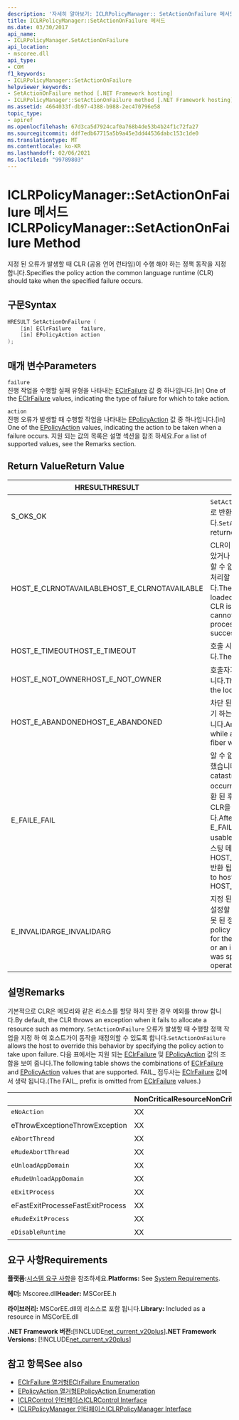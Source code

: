 ```yaml
---
description: '자세히 알아보기: ICLRPolicyManager:: SetActionOnFailure 메서드'
title: ICLRPolicyManager::SetActionOnFailure 메서드
ms.date: 03/30/2017
api_name:
- ICLRPolicyManager.SetActionOnFailure
api_location:
- mscoree.dll
api_type:
- COM
f1_keywords:
- ICLRPolicyManager::SetActionOnFailure
helpviewer_keywords:
- SetActionOnFailure method [.NET Framework hosting]
- ICLRPolicyManager::SetActionOnFailure method [.NET Framework hosting]
ms.assetid: 4664033f-db97-4388-b988-2ec470796e58
topic_type:
- apiref
ms.openlocfilehash: 67d3ca5d7924caf0a768b4de53b4b24f1c72fa27
ms.sourcegitcommit: ddf7edb67715a5b9a45e3dd44536dabc153c1de0
ms.translationtype: MT
ms.contentlocale: ko-KR
ms.lasthandoff: 02/06/2021
ms.locfileid: "99789803"
---
```

# <a name="iclrpolicymanagersetactiononfailure-method"></a><span data-ttu-id="972db-103">ICLRPolicyManager::SetActionOnFailure 메서드</span><span class="sxs-lookup"><span data-stu-id="972db-103">ICLRPolicyManager::SetActionOnFailure Method</span></span>

<span data-ttu-id="972db-104">지정 된 오류가 발생할 때 CLR (공용 언어 런타임)이 수행 해야 하는 정책 동작을 지정 합니다.</span><span class="sxs-lookup"><span data-stu-id="972db-104">Specifies the policy action the common language runtime (CLR) should take when the specified failure occurs.</span></span>  
  
## <a name="syntax"></a><span data-ttu-id="972db-105">구문</span><span class="sxs-lookup"><span data-stu-id="972db-105">Syntax</span></span>  
  
```cpp  
HRESULT SetActionOnFailure (  
    [in] EClrFailure   failure,  
    [in] EPolicyAction action  
);  
```  
  
## <a name="parameters"></a><span data-ttu-id="972db-106">매개 변수</span><span class="sxs-lookup"><span data-stu-id="972db-106">Parameters</span></span>  

 `failure`  
 <span data-ttu-id="972db-107">진행 작업을 수행할 실패 유형을 나타내는 [EClrFailure](eclrfailure-enumeration.md) 값 중 하나입니다.</span><span class="sxs-lookup"><span data-stu-id="972db-107">[in] One of the [EClrFailure](eclrfailure-enumeration.md) values, indicating the type of failure for which to take action.</span></span>  
  
 `action`  
 <span data-ttu-id="972db-108">진행 오류가 발생할 때 수행할 작업을 나타내는 [EPolicyAction](epolicyaction-enumeration.md) 값 중 하나입니다.</span><span class="sxs-lookup"><span data-stu-id="972db-108">[in] One of the [EPolicyAction](epolicyaction-enumeration.md) values, indicating the action to be taken when a failure occurs.</span></span> <span data-ttu-id="972db-109">지원 되는 값의 목록은 설명 섹션을 참조 하세요.</span><span class="sxs-lookup"><span data-stu-id="972db-109">For a list of supported values, see the Remarks section.</span></span>  
  
## <a name="return-value"></a><span data-ttu-id="972db-110">Return Value</span><span class="sxs-lookup"><span data-stu-id="972db-110">Return Value</span></span>  
  
|<span data-ttu-id="972db-111">HRESULT</span><span class="sxs-lookup"><span data-stu-id="972db-111">HRESULT</span></span>|<span data-ttu-id="972db-112">설명</span><span class="sxs-lookup"><span data-stu-id="972db-112">Description</span></span>|  
|-------------|-----------------|  
|<span data-ttu-id="972db-113">S_OK</span><span class="sxs-lookup"><span data-stu-id="972db-113">S_OK</span></span>|<span data-ttu-id="972db-114">`SetActionOnFailure` 성공적으로 반환 되었습니다.</span><span class="sxs-lookup"><span data-stu-id="972db-114">`SetActionOnFailure` returned successfully.</span></span>|  
|<span data-ttu-id="972db-115">HOST_E_CLRNOTAVAILABLE</span><span class="sxs-lookup"><span data-stu-id="972db-115">HOST_E_CLRNOTAVAILABLE</span></span>|<span data-ttu-id="972db-116">CLR이 프로세스에 로드 되지 않았거나 CLR이 관리 코드를 실행할 수 없거나 호출을 성공적으로 처리할 수 없는 상태에 있습니다.</span><span class="sxs-lookup"><span data-stu-id="972db-116">The CLR has not been loaded into a process, or the CLR is in a state in which it cannot run managed code or process the call successfully.</span></span>|  
|<span data-ttu-id="972db-117">HOST_E_TIMEOUT</span><span class="sxs-lookup"><span data-stu-id="972db-117">HOST_E_TIMEOUT</span></span>|<span data-ttu-id="972db-118">호출 시간이 초과 되었습니다.</span><span class="sxs-lookup"><span data-stu-id="972db-118">The call timed out.</span></span>|  
|<span data-ttu-id="972db-119">HOST_E_NOT_OWNER</span><span class="sxs-lookup"><span data-stu-id="972db-119">HOST_E_NOT_OWNER</span></span>|<span data-ttu-id="972db-120">호출자가 잠금을 소유 하지 않습니다.</span><span class="sxs-lookup"><span data-stu-id="972db-120">The caller does not own the lock.</span></span>|  
|<span data-ttu-id="972db-121">HOST_E_ABANDONED</span><span class="sxs-lookup"><span data-stu-id="972db-121">HOST_E_ABANDONED</span></span>|<span data-ttu-id="972db-122">차단 된 스레드나 파이버에서 대기 하는 동안 이벤트를 취소 했습니다.</span><span class="sxs-lookup"><span data-stu-id="972db-122">An event was canceled while a blocked thread or fiber was waiting on it.</span></span>|  
|<span data-ttu-id="972db-123">E_FAIL</span><span class="sxs-lookup"><span data-stu-id="972db-123">E_FAIL</span></span>|<span data-ttu-id="972db-124">알 수 없는 치명적인 오류가 발생 했습니다.</span><span class="sxs-lookup"><span data-stu-id="972db-124">An unknown catastrophic failure occurred.</span></span> <span data-ttu-id="972db-125">메서드가 E_FAIL 반환 된 후에는 프로세스 내에서 CLR을 더 이상 사용할 수 없습니다.</span><span class="sxs-lookup"><span data-stu-id="972db-125">After a method returns E_FAIL, the CLR is no longer usable within the process.</span></span> <span data-ttu-id="972db-126">호스팅 메서드를 이후에 호출 하면 HOST_E_CLRNOTAVAILABLE 반환 됩니다.</span><span class="sxs-lookup"><span data-stu-id="972db-126">Subsequent calls to hosting methods return HOST_E_CLRNOTAVAILABLE.</span></span>|  
|<span data-ttu-id="972db-127">E_INVALIDARG</span><span class="sxs-lookup"><span data-stu-id="972db-127">E_INVALIDARG</span></span>|<span data-ttu-id="972db-128">지정 된 작업에 대해 정책 작업을 설정할 수 없거나 작업에 대해 잘못 된 정책 동작을 지정한 경우</span><span class="sxs-lookup"><span data-stu-id="972db-128">A policy action cannot be set for the specified operation, or an invalid policy action was specified for the operation.</span></span>|  
  
## <a name="remarks"></a><span data-ttu-id="972db-129">설명</span><span class="sxs-lookup"><span data-stu-id="972db-129">Remarks</span></span>  

 <span data-ttu-id="972db-130">기본적으로 CLR은 메모리와 같은 리소스를 할당 하지 못한 경우 예외를 throw 합니다.</span><span class="sxs-lookup"><span data-stu-id="972db-130">By default, the CLR throws an exception when it fails to allocate a resource such as memory.</span></span> <span data-ttu-id="972db-131">`SetActionOnFailure` 오류가 발생할 때 수행할 정책 작업을 지정 하 여 호스트가이 동작을 재정의할 수 있도록 합니다.</span><span class="sxs-lookup"><span data-stu-id="972db-131">`SetActionOnFailure` allows the host to override this behavior by specifying the policy action to take upon failure.</span></span> <span data-ttu-id="972db-132">다음 표에서는 지원 되는 [EClrFailure](eclrfailure-enumeration.md) 및 [EPolicyAction](epolicyaction-enumeration.md) 값의 조합을 보여 줍니다.</span><span class="sxs-lookup"><span data-stu-id="972db-132">The following table shows the combinations of [EClrFailure](eclrfailure-enumeration.md) and [EPolicyAction](epolicyaction-enumeration.md) values that are supported.</span></span> <span data-ttu-id="972db-133">FAIL_ 접두사는 [EClrFailure](eclrfailure-enumeration.md) 값에서 생략 됩니다.</span><span class="sxs-lookup"><span data-stu-id="972db-133">(The FAIL_ prefix is omitted from [EClrFailure](eclrfailure-enumeration.md) values.)</span></span>  
  
||<span data-ttu-id="972db-134">NonCriticalResource</span><span class="sxs-lookup"><span data-stu-id="972db-134">NonCriticalResource</span></span>|<span data-ttu-id="972db-135">CriticalResource</span><span class="sxs-lookup"><span data-stu-id="972db-135">CriticalResource</span></span>|<span data-ttu-id="972db-136">FatalRuntime</span><span class="sxs-lookup"><span data-stu-id="972db-136">FatalRuntime</span></span>|<span data-ttu-id="972db-137">OrphanedLock</span><span class="sxs-lookup"><span data-stu-id="972db-137">OrphanedLock</span></span>|<span data-ttu-id="972db-138">StackOverflow</span><span class="sxs-lookup"><span data-stu-id="972db-138">StackOverflow</span></span>|<span data-ttu-id="972db-139">AccessViolation</span><span class="sxs-lookup"><span data-stu-id="972db-139">AccessViolation</span></span>|<span data-ttu-id="972db-140">CodeContract</span><span class="sxs-lookup"><span data-stu-id="972db-140">CodeContract</span></span>|  
|-|-------------------------|----------------------|------------------|------------------|-------------------|---------------------|------------------|  
|`eNoAction`|<span data-ttu-id="972db-141">X</span><span class="sxs-lookup"><span data-stu-id="972db-141">X</span></span>|<span data-ttu-id="972db-142">X</span><span class="sxs-lookup"><span data-stu-id="972db-142">X</span></span>||||<span data-ttu-id="972db-143">해당 없음</span><span class="sxs-lookup"><span data-stu-id="972db-143">N/A</span></span>||  
|<span data-ttu-id="972db-144">eThrowException</span><span class="sxs-lookup"><span data-stu-id="972db-144">eThrowException</span></span>|<span data-ttu-id="972db-145">X</span><span class="sxs-lookup"><span data-stu-id="972db-145">X</span></span>|<span data-ttu-id="972db-146">X</span><span class="sxs-lookup"><span data-stu-id="972db-146">X</span></span>||||<span data-ttu-id="972db-147">해당 없음</span><span class="sxs-lookup"><span data-stu-id="972db-147">N/A</span></span>||  
|`eAbortThread`|<span data-ttu-id="972db-148">X</span><span class="sxs-lookup"><span data-stu-id="972db-148">X</span></span>|<span data-ttu-id="972db-149">X</span><span class="sxs-lookup"><span data-stu-id="972db-149">X</span></span>||||<span data-ttu-id="972db-150">해당 없음</span><span class="sxs-lookup"><span data-stu-id="972db-150">N/A</span></span>|<span data-ttu-id="972db-151">X</span><span class="sxs-lookup"><span data-stu-id="972db-151">X</span></span>|  
|`eRudeAbortThread`|<span data-ttu-id="972db-152">X</span><span class="sxs-lookup"><span data-stu-id="972db-152">X</span></span>|<span data-ttu-id="972db-153">X</span><span class="sxs-lookup"><span data-stu-id="972db-153">X</span></span>||||<span data-ttu-id="972db-154">해당 없음</span><span class="sxs-lookup"><span data-stu-id="972db-154">N/A</span></span>|<span data-ttu-id="972db-155">X</span><span class="sxs-lookup"><span data-stu-id="972db-155">X</span></span>|  
|`eUnloadAppDomain`|<span data-ttu-id="972db-156">X</span><span class="sxs-lookup"><span data-stu-id="972db-156">X</span></span>|<span data-ttu-id="972db-157">X</span><span class="sxs-lookup"><span data-stu-id="972db-157">X</span></span>||<span data-ttu-id="972db-158">X</span><span class="sxs-lookup"><span data-stu-id="972db-158">X</span></span>||<span data-ttu-id="972db-159">해당 없음</span><span class="sxs-lookup"><span data-stu-id="972db-159">N/A</span></span>|<span data-ttu-id="972db-160">X</span><span class="sxs-lookup"><span data-stu-id="972db-160">X</span></span>|  
|`eRudeUnloadAppDomain`|<span data-ttu-id="972db-161">X</span><span class="sxs-lookup"><span data-stu-id="972db-161">X</span></span>|<span data-ttu-id="972db-162">X</span><span class="sxs-lookup"><span data-stu-id="972db-162">X</span></span>||<span data-ttu-id="972db-163">X</span><span class="sxs-lookup"><span data-stu-id="972db-163">X</span></span>|<span data-ttu-id="972db-164">X</span><span class="sxs-lookup"><span data-stu-id="972db-164">X</span></span>|<span data-ttu-id="972db-165">해당 없음</span><span class="sxs-lookup"><span data-stu-id="972db-165">N/A</span></span>|<span data-ttu-id="972db-166">X</span><span class="sxs-lookup"><span data-stu-id="972db-166">X</span></span>|  
|`eExitProcess`|<span data-ttu-id="972db-167">X</span><span class="sxs-lookup"><span data-stu-id="972db-167">X</span></span>|<span data-ttu-id="972db-168">X</span><span class="sxs-lookup"><span data-stu-id="972db-168">X</span></span>||<span data-ttu-id="972db-169">X</span><span class="sxs-lookup"><span data-stu-id="972db-169">X</span></span>|<span data-ttu-id="972db-170">X</span><span class="sxs-lookup"><span data-stu-id="972db-170">X</span></span>|<span data-ttu-id="972db-171">해당 없음</span><span class="sxs-lookup"><span data-stu-id="972db-171">N/A</span></span>|<span data-ttu-id="972db-172">X</span><span class="sxs-lookup"><span data-stu-id="972db-172">X</span></span>|  
|<span data-ttu-id="972db-173">eFastExitProcess</span><span class="sxs-lookup"><span data-stu-id="972db-173">eFastExitProcess</span></span>|<span data-ttu-id="972db-174">X</span><span class="sxs-lookup"><span data-stu-id="972db-174">X</span></span>|<span data-ttu-id="972db-175">X</span><span class="sxs-lookup"><span data-stu-id="972db-175">X</span></span>||<span data-ttu-id="972db-176">X</span><span class="sxs-lookup"><span data-stu-id="972db-176">X</span></span>|<span data-ttu-id="972db-177">X</span><span class="sxs-lookup"><span data-stu-id="972db-177">X</span></span>|<span data-ttu-id="972db-178">해당 없음</span><span class="sxs-lookup"><span data-stu-id="972db-178">N/A</span></span>||  
|`eRudeExitProcess`|<span data-ttu-id="972db-179">X</span><span class="sxs-lookup"><span data-stu-id="972db-179">X</span></span>|<span data-ttu-id="972db-180">X</span><span class="sxs-lookup"><span data-stu-id="972db-180">X</span></span>|<span data-ttu-id="972db-181">X</span><span class="sxs-lookup"><span data-stu-id="972db-181">X</span></span>|<span data-ttu-id="972db-182">X</span><span class="sxs-lookup"><span data-stu-id="972db-182">X</span></span>|<span data-ttu-id="972db-183">X</span><span class="sxs-lookup"><span data-stu-id="972db-183">X</span></span>|<span data-ttu-id="972db-184">해당 없음</span><span class="sxs-lookup"><span data-stu-id="972db-184">N/A</span></span>||  
|`eDisableRuntime`|<span data-ttu-id="972db-185">X</span><span class="sxs-lookup"><span data-stu-id="972db-185">X</span></span>|<span data-ttu-id="972db-186">X</span><span class="sxs-lookup"><span data-stu-id="972db-186">X</span></span>|<span data-ttu-id="972db-187">X</span><span class="sxs-lookup"><span data-stu-id="972db-187">X</span></span>|<span data-ttu-id="972db-188">X</span><span class="sxs-lookup"><span data-stu-id="972db-188">X</span></span>|<span data-ttu-id="972db-189">X</span><span class="sxs-lookup"><span data-stu-id="972db-189">X</span></span>|<span data-ttu-id="972db-190">해당 없음</span><span class="sxs-lookup"><span data-stu-id="972db-190">N/A</span></span>||  
  
## <a name="requirements"></a><span data-ttu-id="972db-191">요구 사항</span><span class="sxs-lookup"><span data-stu-id="972db-191">Requirements</span></span>  

 <span data-ttu-id="972db-192">**플랫폼:**[시스템 요구 사항](../../get-started/system-requirements.md)을 참조하세요.</span><span class="sxs-lookup"><span data-stu-id="972db-192">**Platforms:** See [System Requirements](../../get-started/system-requirements.md).</span></span>  
  
 <span data-ttu-id="972db-193">**헤더:** Mscoree.dll</span><span class="sxs-lookup"><span data-stu-id="972db-193">**Header:** MSCorEE.h</span></span>  
  
 <span data-ttu-id="972db-194">**라이브러리:** MSCorEE.dll의 리소스로 포함 됩니다.</span><span class="sxs-lookup"><span data-stu-id="972db-194">**Library:** Included as a resource in MSCorEE.dll</span></span>  
  
 <span data-ttu-id="972db-195">**.NET Framework 버전:**[!INCLUDE[net_current_v20plus](../../../../includes/net-current-v20plus-md.md)]</span><span class="sxs-lookup"><span data-stu-id="972db-195">**.NET Framework Versions:** [!INCLUDE[net_current_v20plus](../../../../includes/net-current-v20plus-md.md)]</span></span>  
  
## <a name="see-also"></a><span data-ttu-id="972db-196">참고 항목</span><span class="sxs-lookup"><span data-stu-id="972db-196">See also</span></span>

- [<span data-ttu-id="972db-197">EClrFailure 열거형</span><span class="sxs-lookup"><span data-stu-id="972db-197">EClrFailure Enumeration</span></span>](eclrfailure-enumeration.md)
- [<span data-ttu-id="972db-198">EPolicyAction 열거형</span><span class="sxs-lookup"><span data-stu-id="972db-198">EPolicyAction Enumeration</span></span>](epolicyaction-enumeration.md)
- [<span data-ttu-id="972db-199">ICLRControl 인터페이스</span><span class="sxs-lookup"><span data-stu-id="972db-199">ICLRControl Interface</span></span>](iclrcontrol-interface.md)
- [<span data-ttu-id="972db-200">ICLRPolicyManager 인터페이스</span><span class="sxs-lookup"><span data-stu-id="972db-200">ICLRPolicyManager Interface</span></span>](iclrpolicymanager-interface.md)
